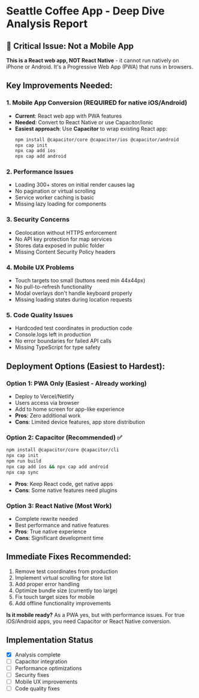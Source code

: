 # Seattle Coffee App - Deep Dive Analysis Report

## 🚨 Critical Issue: Not a Mobile App
**This is a React web app, NOT React Native** - it cannot run natively on iPhone or Android. It's a Progressive Web App (PWA) that runs in browsers.

## Key Improvements Needed:

### 1. **Mobile App Conversion** (REQUIRED for native iOS/Android)
- **Current**: React web app with PWA features
- **Needed**: Convert to React Native or use Capacitor/Ionic
- **Easiest approach**: Use **Capacitor** to wrap existing React app:
  ```bash
  npm install @capacitor/core @capacitor/ios @capacitor/android
  npx cap init
  npx cap add ios
  npx cap add android
  ```

### 2. **Performance Issues**
- Loading 300+ stores on initial render causes lag
- No pagination or virtual scrolling
- Service worker caching is basic
- Missing lazy loading for components

### 3. **Security Concerns**
- Geolocation without HTTPS enforcement
- No API key protection for map services
- Stores data exposed in public folder
- Missing Content Security Policy headers

### 4. **Mobile UX Problems**
- Touch targets too small (buttons need min 44x44px)
- No pull-to-refresh functionality
- Modal overlays don't handle keyboard properly
- Missing loading states during location requests

### 5. **Code Quality Issues**
- Hardcoded test coordinates in production code
- Console.logs left in production
- No error boundaries for failed API calls
- Missing TypeScript for type safety

## Deployment Options (Easiest to Hardest):

### **Option 1: PWA Only** (Easiest - Already working)
- Deploy to Vercel/Netlify
- Users access via browser
- Add to home screen for app-like experience
- **Pros**: Zero additional work
- **Cons**: Limited device features, app store distribution

### **Option 2: Capacitor** (Recommended) ✅
```bash
npm install @capacitor/core @capacitor/cli
npx cap init
npm run build
npx cap add ios && npx cap add android
npx cap sync
```
- **Pros**: Keep React code, get native apps
- **Cons**: Some native features need plugins

### **Option 3: React Native** (Most Work)
- Complete rewrite needed
- Best performance and native features
- **Pros**: True native experience
- **Cons**: Significant development time

## Immediate Fixes Recommended:
1. Remove test coordinates from production
2. Implement virtual scrolling for store list
3. Add proper error handling
4. Optimize bundle size (currently too large)
5. Fix touch target sizes for mobile
6. Add offline functionality improvements

**Is it mobile ready?** As a PWA yes, but with performance issues. For true iOS/Android apps, you need Capacitor or React Native conversion.

## Implementation Status
- [x] Analysis complete
- [ ] Capacitor integration
- [ ] Performance optimizations
- [ ] Security fixes
- [ ] Mobile UX improvements
- [ ] Code quality fixes